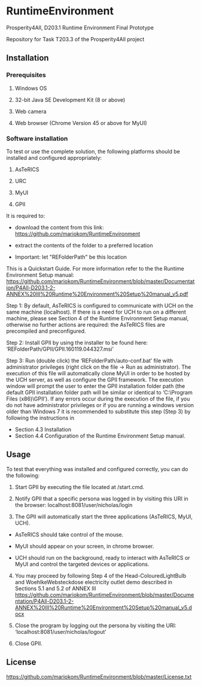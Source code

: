 # RuntimeEnvironment

Prosperity4All, D203.1 Runtime Environment Final Prototype

Repository for Task T203.3 of the Prosperity4All project

## Installation

### Prerequisites

1) Windows OS

2) 32-bit Java SE Development Kit (8 or above)

3) Web camera

4) Web browser (Chrome Version 45 or above for MyUI)



### Software installation

To test or use the complete solution, the following platforms should be installed and configured appropriately:

1) AsTeRICS

2) URC

3) MyUI

4) GPII


It is required to:

- download the content from this link: https://github.com/mariokom/RuntimeEnvironment

- extract the contents of the folder to a preferred location

- Important: let "REFolderPath" be this location


This is a Quickstart Guide. For more information refer to the the Runtime Environment Setup manual: 
https://github.com/mariokom/RuntimeEnvironment/blob/master/Documentation/P4All-D203.1-2-ANNEX%20III%20Runtime%20Environment%20Setup%20manual_v5.pdf

Step 1: By default, AsTeRICS is configured to communicate with UCH on the same machine (localhost). If there is a need for UCH to run on a different machine, please see Section 4 of the Runtime Environment Setup manual, otherwise no further actions are required: the AsTeRICS files are precompiled and preconfigured.

Step 2: Install GPII by using the installer to be found here: ‘REFolderPath/GPII/GPII.160119.044327.msi’

Step 3: Run (double click) the ‘REFolderPath/auto-conf.bat’ file with administrator privileges (right click on the file -> Run as administrator). The execution of this file will automatically clone MyUI in order to be hosted by the UCH server, as well as configure the GPII framework. The execution window will prompt the user to enter the GPII installation folder path (the default GPII installation folder path will be similar or identical to ‘C:\Program Files (x86)\GPII’). If any errors occur during the execution of the file, if you do not have administrator privileges or if you are running a windows version older than Windows 7 it is recommended to substitute this step (Step 3) by following the instructions in 
- Section 4.3 Installation 
- Section 4.4 Configuration
of the Runtime Environment Setup manual.
	

## Usage

To test that everything was installed and configured correctly, you can do the following:

1) Start GPII by executing the file located at <GPIIRootFolder>/start.cmd.

2) Notify GPII that a specific persona was logged in by visiting this URI in the browser: localhost:8081/user/nicholas/login


3) The GPII will automatically start the three applications (AsTeRICS, MyUI, UCH).

- AsTeRICS should take control of the mouse.

- MyUI should appear on your screen, in chrome browser.

- UCH should run on the background, ready to interact with AsTeRICS or MyUI and control the targeted devices or applications.

4) You may proceed by following Step 4 of the Head-ColouredLightBulb and WoehlkeWebsteckdose electricity outlet demo described in Sections 5.1 and 5.2 of ANNEX III https://github.com/mariokom/RuntimeEnvironment/blob/master/Documentation/P4All-D203.1-2-ANNEX%20III%20Runtime%20Environment%20Setup%20manual_v5.docx

5) Close the program by logging out the persona by visiting the URI: ‘localhost:8081/user/nicholas/logout’

6) Close GPII.


## License

https://github.com/mariokom/RuntimeEnvironment/blob/master/License.txt
